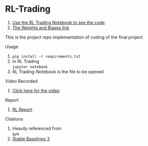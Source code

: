 # RL-Trading
1. [Use the RL Trading Notebook to see the code](https://github.com/Rajathbharadwaj/IAI/blob/main/RL%20Trading/RL%20Trading-Notebook.ipynb).
2. [The Weights and Biases link](https://api.wandb.ai/report/full-metal/rpwtkf2r)


This is the project repo implementation of coding of the final project

Usage
1. `pip install -r requirements.txt`
2. In RL Trading <br> `jupyter notebook`
3. RL Trading-Notebook is the file to be opened

Video Recorded
1. [Click here for the video](https://drive.google.com/file/d/1OfQdnM2TflTh5KDXEnB_yasPSO7dHMtd/view?usp=sharing)

Report
1. [RL Report](https://github.com/Rajathbharadwaj/IAI/blob/main/RL%20Trading/RL%20(1).pdf)

Citations

1. Heavily referenced from <br>`gym`
2. [Stable Baselines 3](https://stable-baselines3.readthedocs.io/en/master/modules/a2c.html)

